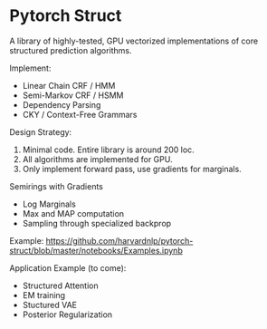 # Pytorch Struct

A library of highly-tested, GPU vectorized implementations of core structured prediction algorithms. 

Implement: 

* Linear Chain CRF / HMM 
* Semi-Markov CRF / HSMM
* Dependency Parsing 
* CKY / Context-Free Grammars

Design Strategy: 

1) Minimal code. Entire library is around 200 loc.
2) All algorithms are implemented for GPU.
3) Only implement forward pass, use gradients for marginals.

Semirings with Gradients

* Log Marginals
* Max and MAP computation
* Sampling through specialized backprop

Example: https://github.com/harvardnlp/pytorch-struct/blob/master/notebooks/Examples.ipynb

Application Example (to come):

* Structured Attention
* EM training
* Stuctured VAE
* Posterior Regularization
